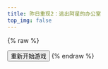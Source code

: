 ```yaml
---
title: 昨日重现2：逃出阿星的办公室
top_img: false
---
```

{% raw %}
<div id="gameplayer"></div>
<script>
function loadgame() {
    document.getElementById("gameplayer").innerHTML='<embed width="640" height="480" src="esc2-e.swf" type="application/x-shockwave-flash"></embed>';
}
loadgame()
</script>
<button id="loadgame" class="btn-beautify block orange larger" onclick="loadgame()">重新开始游戏</button>
{% endraw %}